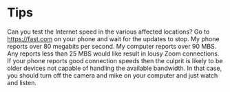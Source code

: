 # Tips

Can you test the Internet speed in the various affected locations?
Go to https://fast.com on your phone and wait for the updates to stop.
My phone reports over 80 megabits per second. My computer reports over 90 MBS.
Any reports less than 25 MBS would like result in lousy Zoom connections.
If your phone reports good connection speeds then the culprit is likely to be older devices not capable of handling the available bandwidth.
In that case, you should turn off the camera and mike on your computer and just watch and listen.